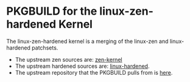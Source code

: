 # PKGBUILD for the linux-zen-hardened Kernel #
The linux-zen-hardened kernel is a merging of the linux-zen and linux-hardened patchsets.
- The upstream zen sources are: [zen-kernel](https://github.com/zen-kernel/zen-kernel) 
- The upstream hardened sources are: [linux-hardened](https://github.com/anthraxx/linux-hardened).
- The upstream repository that the PKGBUILD pulls from is [here](https://github.com/awcurless/zen-kernel).
